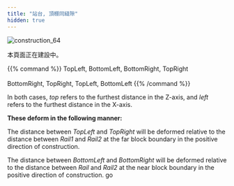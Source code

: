 ```yaml
---
title: "站台, 頂棚同縫隙"
hidden: true
---
```


![construction_64](/images/construction_64.png)

本頁面正在建設中。

{{% command %}}
TopLeft, BottomLeft, BottomRight, TopRight
<br><br>
BottomRight, TopRight, TopLeft, BottomLeft
{{% /command %}}

In both cases, _top_ refers to the furthest distance in the Z-axis, and _left_ refers to the furthest distance in the X-axis.


**These deform in the following manner:**

The distance between _TopLeft_ and _TopRight_ will be deformed relative to the distance between _Rail1_ and _Rail2_ at the far block boundary in the positive direction of construction.

The distance between _BottomLeft_ and _BottomRight_ will be deformed relative to the distance between _Rail_ and _Rail2_ at the near block boundary in the positive direction of construction.
go